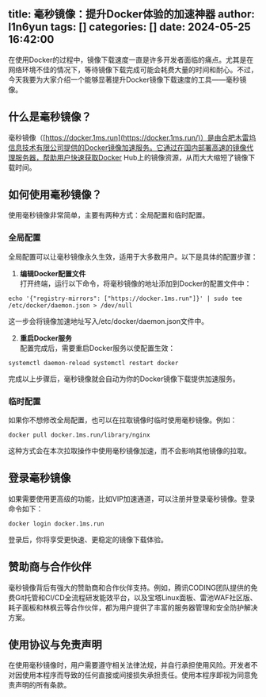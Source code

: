 title: 毫秒镜像：提升Docker体验的加速神器
author: l1n6yun
tags: []
categories: []
date: 2024-05-25 16:42:00
---
在使用Docker的过程中，镜像下载速度一直是许多开发者面临的痛点。尤其是在网络环境不佳的情况下，等待镜像下载完成可能会耗费大量的时间和耐心。不过，今天我要为大家介绍一个能够显著提升Docker镜像下载速度的工具——毫秒镜像。

## 什么是毫秒镜像？

毫秒镜像（[https://docker.1ms.run](https://docker.1ms.run/)）是由合肥木雷坞信息技术有限公司提供的Docker镜像加速服务。它通过在国内部署高速的镜像代理服务器，帮助用户快速获取Docker Hub上的镜像资源，从而大大缩短了镜像下载时间。

## 如何使用毫秒镜像？

使用毫秒镜像非常简单，主要有两种方式：全局配置和临时配置。

### 全局配置

全局配置可以让毫秒镜像永久生效，适用于大多数用户。以下是具体的配置步骤：

1. **编辑Docker配置文件**  
  打开终端，运行以下命令，将毫秒镜像的地址添加到Docker的配置文件中：
  
  ```
  echo '{"registry-mirrors": ["https://docker.1ms.run"]}' | sudo tee /etc/docker/daemon.json > /dev/null
  ```
  
  这一步会将镜像加速地址写入/etc/docker/daemon.json文件中。
  
2. **重启Docker服务**  
  配置完成后，需要重启Docker服务以使配置生效：
  
  ```
  systemctl daemon-reload systemctl restart docker
  ```
  
完成以上步骤后，毫秒镜像就会自动为你的Docker镜像下载提供加速服务。

### 临时配置

如果你不想修改全局配置，也可以在拉取镜像时临时使用毫秒镜像。例如：

```
docker pull docker.1ms.run/library/nginx
```

这种方式会在本次拉取操作中使用毫秒镜像加速，而不会影响其他镜像的拉取。

## 登录毫秒镜像

如果需要使用更高级的功能，比如VIP加速通道，可以注册并登录毫秒镜像。登录命令如下：

```
docker login docker.1ms.run
```

登录后，你将享受更快速、更稳定的镜像下载体验。

## 赞助商与合作伙伴

毫秒镜像背后有强大的赞助商和合作伙伴支持。例如，腾讯CODING团队提供的免费Git托管和CI/CD全流程研发能效平台，以及宝塔Linux面板、雷池WAF社区版、耗子面板和林枫云等合作伙伴，都为用户提供了丰富的服务器管理和安全防护解决方案。

## 使用协议与免责声明

在使用毫秒镜像时，用户需要遵守相关法律法规，并自行承担使用风险。开发者不对因使用本程序而导致的任何直接或间接损失承担责任。使用本程序即视为同意免责声明的所有条款。